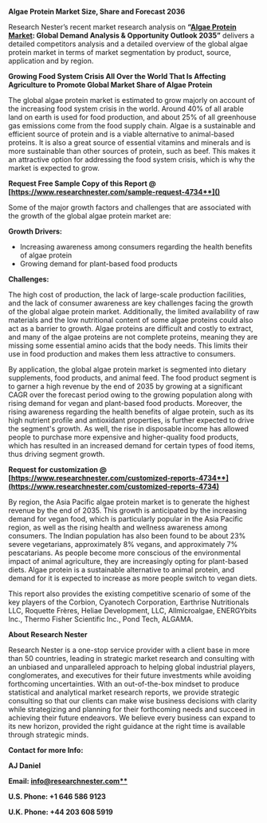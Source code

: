 ﻿**Algae Protein Market Size, Share and Forecast 2036**

Research Nester’s recent market research analysis on **“[Algae Protein Market](https://www.researchnester.com/reports/algae-protein-market/4734): Global Demand Analysis & Opportunity Outlook 2035”** delivers a detailed competitors analysis and a detailed overview of the global algae protein market in terms of market segmentation by product, source, application and by region. 

**Growing Food System Crisis All Over the World That Is Affecting Agriculture to Promote Global Market Share of Algae Protein**

The global algae protein market is estimated to grow majorly on account of the increasing food system crisis in the world. Around 40% of all arable land on earth is used for food production, and about 25% of all greenhouse gas emissions come from the food supply chain. Algae is a sustainable and efficient source of protein and is a viable alternative to animal-based proteins. It is also a great source of essential vitamins and minerals and is more sustainable than other sources of protein, such as beef. This makes it an attractive option for addressing the food system crisis, which is why the market is expected to grow.

<a name="_hlk168911023"></a><a name="_hlk168911453"></a>**Request Free Sample Copy of this Report @ [https://www.researchnester.com/sample-request-4734**]()**

Some of the major growth factors and challenges that are associated with the growth of the global algae protein market are: 

**Growth Drivers:**

- Increasing awareness among consumers regarding the health benefits of algae protein
- Growing demand for plant-based food products

**Challenges:**

The high cost of production, the lack of large-scale production facilities, and the lack of consumer awareness are key challenges facing the growth of the global algae protein market. Additionally, the limited availability of raw materials and the low nutritional content of some algae proteins could also act as a barrier to growth. Algae proteins are difficult and costly to extract, and many of the algae proteins are not complete proteins, meaning they are missing some essential amino acids that the body needs. This limits their use in food production and makes them less attractive to consumers. 

By application, the global algae protein market is segmented into dietary supplements, food products, and animal feed. The food product segment is to garner a high revenue by the end of 2035 by growing at a significant CAGR over the forecast period owing to the growing population along with rising demand for vegan and plant-based food products. Moreover, the rising awareness regarding the health benefits of algae protein, such as its high nutrient profile and antioxidant properties, is further expected to drive the segment's growth. As well, the rise in disposable income has allowed people to purchase more expensive and higher-quality food products, which has resulted in an increased demand for certain types of food items, thus driving segment growth.

**Request for customization @ [https://www.researchnester.com/customized-reports-4734**](https://www.researchnester.com/customized-reports-4734)**

By region, the Asia Pacific algae protein market is to generate the highest revenue by the end of 2035. This growth is anticipated by the increasing demand for vegan food, which is particularly popular in the Asia Pacific region, as well as the rising health and wellness awareness among consumers. The Indian population has also been found to be about 23% severe vegetarians, approximately 8% vegans, and approximately 7% pescatarians. As people become more conscious of the environmental impact of animal agriculture, they are increasingly opting for plant-based diets. Algae protein is a sustainable alternative to animal protein, and demand for it is expected to increase as more people switch to vegan diets. 

This report also provides the existing competitive scenario of some of the key players of the Corbion, Cyanotech Corporation, Earthrise Nutritionals LLC, Roquette Frères, Heliae Development, LLC, Allmicroalgae, ENERGYbits Inc., Thermo Fisher Scientific Inc., Pond Tech, ALGAMA. 

<a name="_hlk168910495"></a>**About Research Nester**

Research Nester is a one-stop service provider with a client base in more than 50 countries, leading in strategic market research and consulting with an unbiased and unparalleled approach to helping global industrial players, conglomerates, and executives for their future investments while avoiding forthcoming uncertainties. With an out-of-the-box mindset to produce statistical and analytical market research reports, we provide strategic consulting so that our clients can make wise business decisions with clarity while strategizing and planning for their forthcoming needs and succeed in achieving their future endeavors. We believe every business can expand to its new horizon, provided the right guidance at the right time is available through strategic minds.

**Contact for more Info:**

**AJ Daniel**

**Email: [info@researchnester.com**](mailto:info@researchnester.com)**

**U.S. Phone: +1 646 586 9123** 

**U.K. Phone: +44 203 608 5919**

